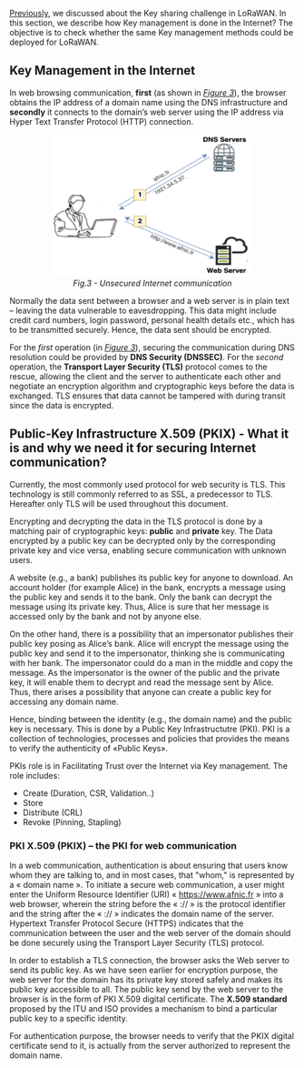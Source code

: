 [Previously](LoRaWAN-Key-Sharing-Challenge.md), we discussed about the Key sharing challenge in LoRaWAN. In this section, we describe how Key management is done in the Internet? The objective is to check whether the same Key management methods could be deployed for LoRaWAN.

## Key Management in the Internet

In web browsing communication, **first** (as shown in [*Figure 3*](/Figures/Web-Without-Security.png)), the browser obtains the IP address of a domain name using the DNS infrastructure and **secondly** it connects to the domain’s web server using the IP address via Hyper Text Transfer Protocol (HTTP) connection.

<p align="center">
  <img width="350" height="250" src="https://github.com/AFNIC/Mutual-Authentication-via-DANE/blob/main/Figures/Web-Without-Security.png">
  <br>
  <em> Fig.3 - Unsecured Internet communication </em>
</p>

Normally the data sent between a browser and a web server is in plain text – leaving the data vulnerable to eavesdropping. This data might include credit card numbers, login password, personal health details etc., which has to be transmitted securely. Hence, the data sent should be encrypted.

For the *first* operation (in [*Figure 3*](/Figures/Web-Without-Security.png)), securing the communication during DNS resolution could be provided by **DNS Security (DNSSEC)**. For the *second* operation, the **Transport Layer Security (TLS)** protocol comes to the rescue, allowing the client and the server to authenticate each other and negotiate an encryption algorithm and cryptographic keys before the data is exchanged. TLS ensures that data cannot be tampered with during transit since the data is encrypted. 

## Public-Key Infrastructure X.509 (PKIX) - What it is and why we need it for securing Internet communication?

Currently, the most commonly used protocol for web security is TLS. This technology is still commonly referred to as SSL,  a predecessor to TLS. Hereafter only TLS will be used throughout this document.

Encrypting and decrypting the data in the TLS protocol is done by a matching pair of cryptographic keys: **public** and **private** key. The Data encrypted by a public key can be decrypted only by the corresponding private key and vice versa, enabling secure communication with unknown users.

A website (e.g., a bank) publishes its public key for anyone to download. An account holder (for example Alice) in the bank, encrypts a message using the public key and sends it to the bank. Only the bank can decrypt the message using its private key. Thus, Alice is sure that her message is accessed only by the bank and not by anyone else.

On the other hand, there is a possibility that an impersonator publishes their public key posing as Alice’s bank. Alice will encrypt the message using the public key and send it to the impersonator, thinking she is communicating with her bank. The impersonator could do a man in the middle and copy the message. As the impersonator is the owner of the public and the private key, it will enable them to decrypt and read the message sent by Alice. Thus, there arises a possibility that anyone can create a public key for accessing any domain name.

Hence, binding between the identity (e.g., the domain name) and the public key is necessary. This is done by a Public Key Infrastructutre (PKI). PKI is a collection of technologies, processes and policies that provides the means to verify the authenticity of «Public Keys». 

PKIs role is in Facilitating Trust over the Internet via Key management. The role includes:
  * Create (Duration, CSR, Validation..)
  * Store
  * Distribute (CRL)
  * Revoke (Pinning, Stapling)

### PKI X.509 (PKIX) – the PKI for web communication

In a web communication, authentication is about ensuring that users know whom they are talking to, and in most cases, that "whom," is represented by a « domain name ». To initiate a secure web communication, a user might enter the Uniform Resource Identifier (URI)  « https://www.afnic.fr » into a web browser, wherein the string before the « :// » is the protocol identifier and the string after the « :// » indicates the domain name of the server. Hypertext Transfer Protocol Secure (HTTPS) indicates that the communication between the user and the web server of the domain should be done securely using the Transport Layer Security (TLS) protocol.

In order to establish a TLS connection, the browser asks the Web server to send its public key. As we have seen earlier for encryption purpose, the web server for the domain has its private key stored safely and makes its public key accessible to all. The public key  send by the web server to the browser is in the form of PKI X.509 digital certificate. The **X.509 standard** proposed by the ITU and ISO provides a mechanism to bind a particular public key to a specific identity. 

For authentication purpose, the browser needs to verify that the PKIX digital certificate send to it, is actually  from the server authorized to represent the domain name.







